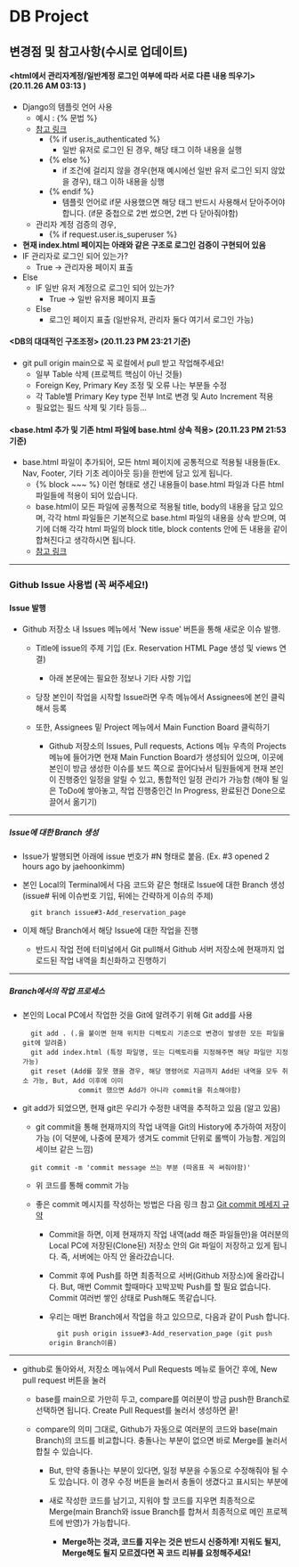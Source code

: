 # DB Project
## 변경점 및 참고사항(수시로 업데이트)  
#### <html에서 관리자계정/일반계정 로그인 여부에 따라 서로 다른 내용 띄우기> (20.11.26 AM 03:13 )
- Django의 템플릿 언어 사용
  - 예시 : {% 문법 %}  
  - [참고 링크](https://velog.io/@hidaehyunlee/Django-%ED%85%9C%ED%94%8C%EB%A6%BF-%EC%96%B8%EC%96%B4)  
    - {% if user.is_authenticated %}
      - 일반 유저로 로그인 된 경우, 해당 태그 이하 내용을 실행
    - {% else %}  
      - if 조건에 걸리지 않을 경우(현재 예시에선 일반 유저 로그인 되지 않았을 경우), 태그 이하 내용을 싱행
    - {% endif %}
      - 템플릿 언어로 if문 사용했으면 해당 태그 반드시 사용해서 닫아주어야 합니다. (if문 중첩으로 2번 썼으면, 2번 다 닫아줘야함)
  - 관리자 계정 검증의 경우,
    - {% if request.user.is_superuser %} 
- __현재 index.html 페이지는 아래와 같은 구조로 로그인 검증이 구현되어 있음__
- IF 관리자로 로그인 되어 있는가?
  - True -> 관리자용 페이지 표출
- Else
  - IF 일반 유저 계정으로 로그인 되어 있는가?
    - True -> 일반 유저용 페이지 표출
  - Else
    - 로그인 페이지 표출 (일반유저, 관리자 둘다 여기서 로그인 가능)
    
#### <DB의 대대적인 구조조정> (20.11.23 PM 23:21 기준)
- git pull origin main으로 꼭 로컬에서 pull 받고 작업해주세요!  
  - 일부 Table 삭제 (프로젝트 핵심이 아닌 것들)  
  - Foreign Key, Primary Key 조정 및 오류 나는 부분들 수정  
  - 각 Table별 Primary Key type 전부 Int로 변경 및 Auto Increment 적용  
  - 필요없는 필드 삭제 및 기타 등등...  
#### <base.html 추가 및 기존 html 파일에 base.html 상속 적용> (20.11.23 PM 21:53 기준)
- base.html 파일이 추가되어, 모든 html 페이지에 공통적으로 적용될 내용들(Ex. Nav, Footer, 기타 기초 레이아웃 등)을 한번에 담고 있게 됩니다.
  - {% block ~~~ %} 이런 형태로 생긴 내용들이 base.html 파일과 다른 html 파일들에 적용이 되어 있습니다.
  - base.html이 모든 파일에 공통적으로 적용될 title, body의 내용을 담고 있으며, 각각 html 파일들은 기본적으로 base.html 파일의 내용을 상속 받으며, 여기에 더해 각각 html 파일의 block title, block contents 안에 든 내용을 같이 합쳐진다고 생각하시면 됩니다. 
  - [참고 링크](https://pyrois.tistory.com/7)
----------
### Github Issue 사용법 (꼭 써주세요!)
#### Issue 발행
- Github 저장소 내 Issues 메뉴에서 'New issue' 버튼을 통해 새로운 이슈 발행. 

  - Title에 issue의 주제 기입 (Ex. Reservation HTML Page 생성 및 views 연결)
    - 아래 본문에는 필요한 정보나 기타 사항 기입
    
  - 당장 본인이 작업을 시작할 Issue라면 우측 메뉴에서 Assignees에 본인 클릭해서 등록
  
  - 또한, Assignees 밑 Project 메뉴에서 Main Function Board 클릭하기 
    - Github 저장소의 Issues, Pull requests, Actions 메뉴 우측의 Projects 메뉴에 들어가면 현재 Main Function Board가 생성되어 있으며, 이곳에 본인이 방금 생성한 이슈를 보드 쪽으로 끌어다놔서 팀원들에게 현재 본인이 진행중인 일정을 알릴 수 있고, 통합적인 일정 관리가 가능함 (해야 될 일은 ToDo에 쌓아놓고, 작업 진행중인건 In Progress, 완료된건 Done으로 끌어서 옮기기)
----------
##### Issue에 대한 Branch 생성
- Issue가 발행되면 아래에 issue 번호가 #N 형태로 붙음. (Ex. #3 opened 2 hours ago by jaehoonkimm)

- 본인 Local의 Terminal에서 다음 코드와 같은 형태로 Issue에 대한 Branch 생성 (issue# 뒤에 이슈번호 기입, 뒤에는 간략하게 이슈의 주제)
  ```terminal
    git branch issue#3-Add_reservation_page
  ```
- 이제 해당 Branch에서 해당 Issue에 대한 작업을 진행
  - 반드시 작업 전에 터미널에서 Git pull해서 Github 서버 저장소에 현재까지 업로드된 작업 내역을 최신화하고 진행하기
---------- 
##### Branch에서의 작업 프로세스
- 본인의 Local PC에서 작업한 것을 Git에 알려주기 위해 Git add를 사용
  ```terminal
    git add . (.을 붙이면 현재 위치한 디렉토리 기준으로 변경이 발생한 모든 파일을 git에 알려줌)
    git add index.html (특정 파일명, 또는 디렉토리를 지정해주면 해당 파일만 지정 가능)
    git reset (Add를 잘못 했을 경우, 해당 명령어로 지금까지 Add된 내역을 모두 취소 가능, But, Add 이후에 이미 
                commit 했으면 Add가 아니라 commit을 취소해야함)
  ```
  
- git add가 되었으면, 현재 git은 우리가 수정한 내역을 추적하고 있음 (알고 있음)
  - git commit을 통해 현재까지의 작업 내역을 Git의 History에 추가하여 저장이 가능 (이 덕분에, 나중에 문제가 생겨도 commit 단위로 롤백이 가능함. 게임의 세이브 같은 느낌)
  ```terminal
    git commit -m 'commit message 쓰는 부분 (따옴표 꼭 써줘야함)'
  ```
  
  - 위 코드를 통해 commit 가능
  
  - 좋은 commit 메시지를 작성하는 방법은 다음 링크 참고 [Git commit 메세지 규약](https://medium.com/hashbox/git-commit-%EB%A9%94%EC%84%B8%EC%A7%80-%EA%B7%9C%EC%B9%99-conventional-commits-71710f7f53c/)
  
    - Commit을 하면, 이제 현재까지 작업 내역(add 해준 파일들만)을 여러분의 Local PC에 저장된(Clone된) 저장소 안의 Git 파일이 저장하고 있게 됩니다. 즉, 서버에는 아직 안 올라갔습니다.
    - Commit 후에 Push를 하면 최종적으로 서버(Github 저장소)에 올라갑니다. But, 매번 Commit 할때마다 꼬박꼬박 Push를 할 필요 없습니다. Commit 여러번 쌓인 상태로 Push해도 똑같습니다.
    
    - 우리는 매번 Branch에서 작업을 하고 있으므로, 다음과 같이 Push 합니다.
      ```terminal
        git push origin issue#3-Add_reservation_page (git push origin Branch이름)
      ```
-------------
- github로 돌아와서, 저장소 메뉴에서 Pull Requests 메뉴로 들어간 후에, New pull request 버튼을 눌러 
  - base를 main으로 가만히 두고, compare를 여러분이 방금 push한 Branch로 선택하면 됩니다. Create Pull Request를 눌러서 생성하면 끝!
  - compare의 의미 그대로, Github가 자동으로 여러분의 코드와 base(main Branch)의 코드를 비교합니다. 충돌나는 부분이 없으면 바로 Merge를 눌러서 합칠 수 있습니다.
  
    - But, 만약 충돌나는 부분이 있다면, 일정 부분을 수동으로 수정해줘야 될 수도 있습니다. 이 경우 수정 버튼을 눌러서 충돌이 생겼다고 표시되는 부분에
    - 새로 작성한 코드를 남기고, 지워야 할 코드를 지우면 최종적으로 Merge(main Branch와 issue Branch를 합쳐서 최종적으로 메인 프로젝트에 반영)가 가능합니다.
    
      - __Merge하는 것과, 코드를 지우는 것은 반드시 신중하게! 지워도 될지, Merge해도 될지 모르겠다면 꼭 코드 리뷰를 요청해주세요!__
